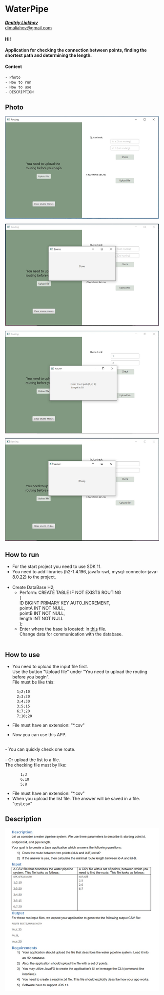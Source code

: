 # WaterPipe
[_**Dmitriy Liakhov**_](https://www.linkedin.com/in/dmitiy-liakhov-82388a183/)<br>
[dimaliahov@gmail.com](mailto:dimaliahov@gmail.com)


#### Hi!
#### Application for checking the connection between points, finding the shortest path and determining the length.

#### Content
    - Photo
    - How to run
    - How to use
    - DESCRIPTION
## Photo
 
![GitHub Logo](/photo/home.jpg)

![GitHub Logo](/photo/home_clear_db.jpg)

![GitHub Logo](/photo/home_quick-check.jpg)

![GitHub Logo](/photo/home_wrong_upload.jpg)

## How to run
   - For the start project you need to use SDK 11.
   - You need to add libraries (h2-1.4.196, javafx-swt, mysql-connector-java-8.0.22) to the project.<br><br>
   - Create DataBase H2;
       - Perform:
        CREATE TABLE IF NOT EXISTS ROUTING<br>
                (<br>
                ID     BIGINT PRIMARY KEY AUTO_INCREMENT,<br>
                pointA INT NOT NULL,<br>
                pointB INT NOT NULL,<br>
                length INT NOT NULL<br>
                );<br>
        - Enter where the base is located:
        In [this](/out/production/dimaliahov/com/gmail/dimaliahov/db/DBwork.class) file.<br>
        Change data for communication with the database.<br><br>
## How to use
   - You need to upload the input file first. <br>
   Use the button "Upload file" under "You need to upload the routing before you begin".<br>
   File must be like this:<br>
   
           1;2;10
           2;3;20
           3;4;30
           3;5;15
           6;7;20
           7;10;20
           
   - File must have an extension: "*.csv"<br>

   - Now you can use this APP.<br>
<br>
    - You can quickly check one route.<br>
<br>
    - Or upload the list to a file.<br>
     The checking file must by like:

           1;3
           6;10
           5;8
   - File must have an extension: "*.csv"<br>
   - When you upload the list file. The answer will be saved in a file. "test.csv"<br>

## Description

![GitHub Logo](/photo/description.jpg)
